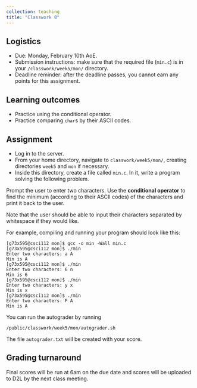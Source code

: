 ```yaml
---
collection: teaching
title: "Classwork 8"
---
```


## Logistics
* Due: Monday, February 10th AoE.
* Submission instructions: make sure that the required file (`min.c`) is in your
	`/classwork/week5/mon/` directory.
* Deadline reminder: after the deadline passes, you cannot earn any points for
	this assignment.

## Learning outcomes
* Practice using the conditional operator.
* Practice comparing `char`s by their ASCII codes.

## Assignment

* Log in to the server.
* From your home directory, navigate to `classwork/week5/mon/`, creating directories `week5` and `mon` if necessary.
* Inside this directory, create a file called `min.c`. In it, write a
	program solving the following problem.

Prompt the user to enter two characters. Use the **conditional operator** to find
the minimum (according to their ASCII codes) of the characters and print it
back to the user.

Note that the user should be able to input their characters separated by
whitespace if they would like.

For example, compiling and running your program should look like this:

```
[g73x595@csci112 mon]$ gcc -o min -Wall min.c
[g73x595@csci112 mon]$ ./min
Enter two characters: a A
Min is A
[g73x595@csci112 mon]$ ./min
Enter two characters: 6 n
Min is 6
[g73x595@csci112 mon]$ ./min
Enter two characters: y x
Min is x
[g73x595@csci112 mon]$ ./min
Enter two characters: P A
Min is A
```

You can run the autograder by running
```
/public/classwork/week5/mon/autograder.sh
```

The file `autograder.txt` will be created with your score.

## Grading turnaround
Final scores will be run at 6am on the due date and scores will be
uploaded to D2L by the next class meeting.
